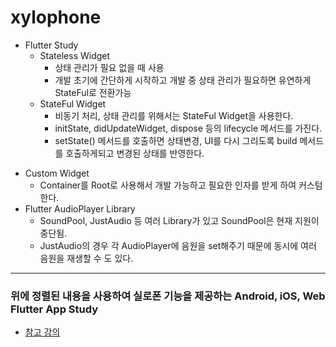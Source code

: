 # xylophone

* Flutter Study
  - Stateless Widget
    - 상태 관리가 필요 없을 때 사용 
    - 개발 초기에 간단하게 시작하고 개발 중 상태 관리가 필요하면 유연하게 StateFul로 전환가능
  - StateFul Widget
    - 비동기 처리, 상태 관리를 위해서는 StateFul Widget을 사용한다.
    - initState, didUpdateWidget, dispose 등의 lifecycle 메서드를 가진다.
    - setState() 메서드를 호출하면 상태변경, UI를 다시 그리도록 build 메서드를 호출하게되고 변경된 상태를 반영한다.
 - Custom Widget
   - Container를 Root로 사용해서 개발 가능하고 필요한 인자를 받게 하여 커스텀한다.
 - Flutter AudioPlayer Library
   - SoundPool, JustAudio 등 여러 Library가 있고 SoundPool은 현재 지원이 중단됨.
   - JustAudio의 경우 각 AudioPlayer에 음원을 set해주기 때문에 동시에 여러 음원을 재생할 수 도 있다.
  
---
### 위에 정렬된 내용을 사용하여 실로폰 기능을 제공하는 Android, iOS, Web Flutter App Study
- [참고 강의](https://www.inflearn.com/course/플러터-초입문-왕초보/dashboard)

